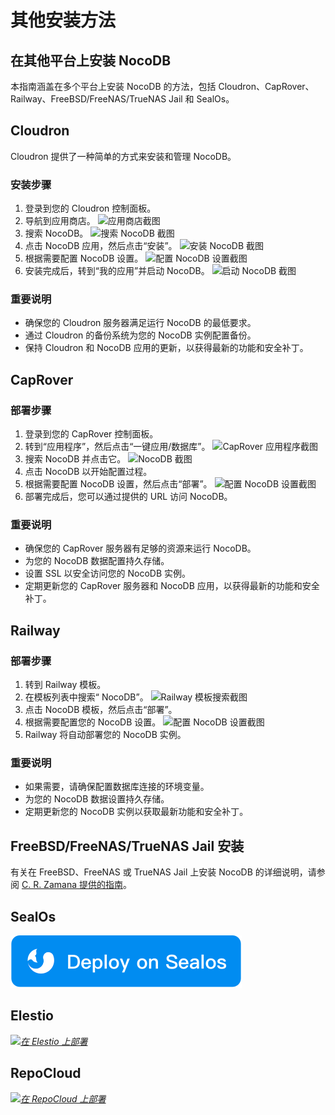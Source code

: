 # 其他安装方法

## 在其他平台上安装 NocoDB

本指南涵盖在多个平台上安装 NocoDB 的方法，包括 Cloudron、CapRover、Railway、FreeBSD/FreeNAS/TrueNAS Jail 和 SealOs。

## Cloudron

Cloudron 提供了一种简单的方式来安装和管理 NocoDB。

### 安装步骤

1. 登录到您的 Cloudron 控制面板。
2. 导航到应用商店。
![应用商店截图](https://user-images.githubusercontent.com/35857179/194700146-aae90503-a8fd-4bc5-8397-39f0bc279606.png)
3. 搜索 NocoDB。
![搜索 NocoDB 截图](https://user-images.githubusercontent.com/35857179/194700181-b5303919-70b8-4cf8-bebe-7e75aca601f3.png)
4. 点击 NocoDB 应用，然后点击“安装”。
![安装 NocoDB 截图](https://user-images.githubusercontent.com/35857179/194700192-d702f5c2-2afa-45c5-9823-4ebe9e141b01.png) 
5. 根据需要配置 NocoDB 设置。
![配置 NocoDB 设置截图](https://user-images.githubusercontent.com/35857179/194700230-c35e934f-bd93-4948-8f31-935483b30571.png) 
6. 安装完成后，转到“我的应用”并启动 NocoDB。
    ![启动 NocoDB 截图](https://user-images.githubusercontent.com/35857179/194700464-50098cb1-bf94-42bb-a63a-cc0aad671913.png)

### 重要说明

- 确保您的 Cloudron 服务器满足运行 NocoDB 的最低要求。
- 通过 Cloudron 的备份系统为您的 NocoDB 实例配置备份。
- 保持 Cloudron 和 NocoDB 应用的更新，以获得最新的功能和安全补丁。

## CapRover

### 部署步骤

1. 登录到您的 CapRover 控制面板。
2. 转到“应用程序”，然后点击“一键应用/数据库”。
![CapRover 应用程序截图](https://user-images.githubusercontent.com/35857179/194701420-7fe5c396-a488-456c-98de-6f2ee1151fc5.png)
3. 搜索 NocoDB 并点击它。
![NocoDB 截图](https://user-images.githubusercontent.com/35857179/194701537-63e7efc5-013b-4ca9-8659-56e9d536e7d0.png)
4. 点击 NocoDB 以开始配置过程。
5. 根据需要配置 NocoDB 设置，然后点击“部署”。
![配置 NocoDB 设置截图](https://user-images.githubusercontent.com/35857179/194701576-19519df5-2aa4-435d-8fc6-7bc684b9cfe1.png) 
6. 部署完成后，您可以通过提供的 URL 访问 NocoDB。

### 重要说明

- 确保您的 CapRover 服务器有足够的资源来运行 NocoDB。
- 为您的 NocoDB 数据配置持久存储。
- 设置 SSL 以安全访问您的 NocoDB 实例。
- 定期更新您的 CapRover 服务器和 NocoDB 应用，以获得最新的功能和安全补丁。

## Railway

### 部署步骤

1. 转到 Railway 模板。
2. 在模板列表中搜索“ NocoDB”。
    ![Railway 模板搜索截图](https://user-images.githubusercontent.com/35857179/194702833-1bea22ee-6dfa-4024-ac27-e33fe56e5500.png)
3. 点击 NocoDB 模板，然后点击“部署”。
4. 根据需要配置您的 NocoDB 设置。
![配置 NocoDB 设置截图](https://user-images.githubusercontent.com/35857179/194702960-149393fe-b00f-4d84-9e54-22cb7616ba44.png)
5. Railway 将自动部署您的 NocoDB 实例。

### 重要说明

- 如果需要，请确保配置数据库连接的环境变量。
- 为您的 NocoDB 数据设置持久存储。
- 定期更新您的 NocoDB 实例以获取最新功能和安全补丁。

## FreeBSD/FreeNAS/TrueNAS Jail 安装

有关在 FreeBSD、FreeNAS 或 TrueNAS Jail 上安装 NocoDB 的详细说明，请参阅 [C. R. Zamana 提供的指南](https://gist.github.com/Zamana/e9281d736f9e9ce5882c6f4b140a590e)。

## SealOs

_[![在 SealOs 上部署](https://raw.githubusercontent.com/labring-actions/templates/main/Deploy-on-Sealos.svg)](https://cloud.sealos.io/?openapp=system-template%3FtemplateName%3Dnocodb)_

## Elestio

_[![在 Elestio 上部署](https://elest.io/images/logos/deploy-to-elestio-btn.png)](https://elest.io/open-source/nocodb)_

## RepoCloud

_[![在 RepoCloud 上部署](https://d16t0pc4846x52.cloudfront.net/deploy.png)](https://repocloud.io/details/?app_id=100)_
